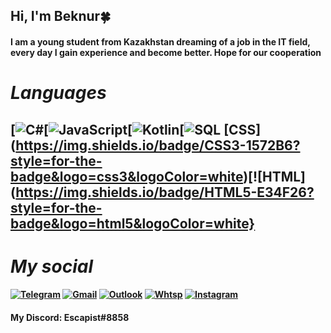 ## Hi, I'm Beknur🍀
#### I am a young student from Kazakhstan dreaming of a job in the IT field, every day I gain experience and become better. Hope for our cooperation

# *Languages*
## [![C#](https://img.shields.io/badge/C%23-239120?style=for-the-badge&logo=c-sharp&logoColor=white)[![JavaScript](https://img.shields.io/badge/JavaScript-323330?style=for-the-badge&logo=javascript&logoColor=F7DF1E)[![Kotlin](https://img.shields.io/badge/Kotlin-0095D5?&style=for-the-badge&logo=kotlin&logoColor=white)[![SQL](https://img.shields.io/badge/PLSQL-F80000?style=for-the-badge&logo=oracle&logoColor=black) [CSS] (https://img.shields.io/badge/CSS3-1572B6?style=for-the-badge&logo=css3&logoColor=white)[![HTML] (https://img.shields.io/badge/HTML5-E34F26?style=for-the-badge&logo=html5&logoColor=white}

# *My social*
#### [![Telegram](https://img.shields.io/badge/Telegram-2CA5E0?style=for-the-badge&logo=telegram&logoColor=white)](https://t.me/idhoroso)  [![Gmail](https://img.shields.io/badge/Gmail-D14836?style=for-the-badge&logo=gmail&logoColor=white)](mailto:sailaukhanbeknur@gmail.com) [![Outlook](https://img.shields.io/badge/Microsoft_Outlook-0078D4?style=for-the-badge&logo=microsoft-outlook&logoColor=white)](mailto:bekasail@outlook.com) [![Whtsp](https://img.shields.io/badge/WhatsApp-25D366?style=for-the-badge&logo=whatsapp&logoColor=white)](https://wa.me/77765311600) [![Instagram](https://img.shields.io/badge/Instagram-E4405F?style=for-the-badge&logo=instagram&logoColor=white)](https://www.instagram.com/noellemymain/) 

#### My Discord: Escapist#8858

<!--
**ne0teny/ne0teny** is a ✨ _special_ ✨ repository because its `README.md` (this file) appears on your GitHub profile.

Here are some ideas to get you started:

- 🔭 I’m currently working on ...
- 🌱 I’m currently learning ...
- 👯 I’m looking to collaborate on ...
- 🤔 I’m looking for help with ...
- 💬 Ask me about ...
- 📫 How to reach me: ...
- 😄 Pronouns: ...
- ⚡ Fun fact: ...
-->

